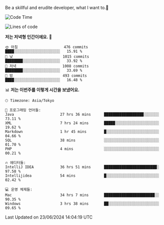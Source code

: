 Be a skillful and erudite developer, what I want to.👶

<!--START_SECTION:waka-->
![Code Time](http://img.shields.io/badge/Code%20Time-926%20hrs%2045%20mins-blue)

![Lines of code](https://img.shields.io/badge/%EC%A0%80%EB%8A%94%20%EC%97%AC%ED%83%9C%EA%B9%8C%EC%A7%80%20-2.3%20million%20%EC%A4%84%EC%9D%98%20%EC%BD%94%EB%93%9C%EB%A5%BC%20%EC%9E%91%EC%84%B1%ED%96%88%EC%96%B4%EC%9A%94.-blue)

**저는 저녁형 인간이에요. 🦉** 

```text
🌞 아침                     476 commits         ████░░░░░░░░░░░░░░░░░░░░░   15.91 % 
🌆 낮　                     1015 commits        ████████░░░░░░░░░░░░░░░░░   33.92 % 
🌃 저녁                     1008 commits        ████████░░░░░░░░░░░░░░░░░   33.69 % 
🌙 밤　                     493 commits         ████░░░░░░░░░░░░░░░░░░░░░   16.48 % 
```


📊 **저는 이번주를 이렇게 시간을 보냈어요.** 

```text
🕑︎ Timezone: Asia/Tokyo

💬 프로그래밍 언어들: 
Java                     27 hrs 36 mins      ██████████████████░░░░░░░   73.11 % 
XML                      7 hrs 24 mins       █████░░░░░░░░░░░░░░░░░░░░   19.62 % 
Markdown                 1 hr 45 mins        █░░░░░░░░░░░░░░░░░░░░░░░░   04.66 % 
SQL                      38 mins             ░░░░░░░░░░░░░░░░░░░░░░░░░   01.70 % 
PHP                      4 mins              ░░░░░░░░░░░░░░░░░░░░░░░░░   00.21 % 

🔥 에디터들: 
IntelliJ IDEA            36 hrs 51 mins      ████████████████████████░   97.58 % 
Intellijidea             54 mins             █░░░░░░░░░░░░░░░░░░░░░░░░   02.42 % 

💻 운영 체제들: 
Mac                      34 hrs 7 mins       ███████████████████████░░   90.35 % 
Windows                  3 hrs 38 mins       ██░░░░░░░░░░░░░░░░░░░░░░░   09.65 % 
```


 Last Updated on 23/06/2024 14:04:19 UTC
<!--END_SECTION:waka-->
